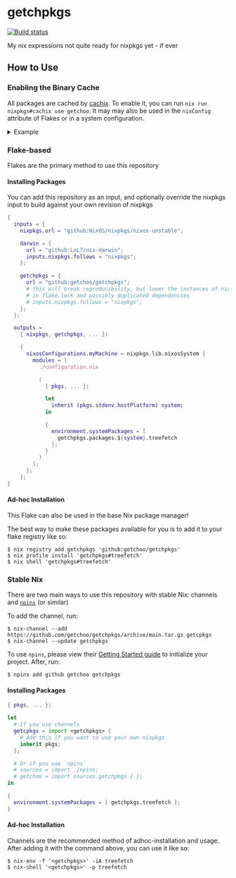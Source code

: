 # getchpkgs

[![Build status](https://img.shields.io/github/actions/workflow/status/getchoo/getchpkgs/ci.yaml?style=flat-square&logo=github&label=Build%20status&color=5277c3)](https://github.com/getchoo/getchpkgs/actions/workflows/ci.yaml)

My nix expressions not quite ready for nixpkgs yet - if ever

## How to Use

### Enabling the Binary Cache

All packages are cached by [cachix](https://cachix.org). To enable it, you can run
`nix run nixpkgs#cachix use getchoo`. It may may also be used in the `nixConfig` attribute
of Flakes or in a system configuration.

<details>
<summary>Example</summary>

```nix
{
  nix.settings = {
    substituters = [ "https://getchoo.cachix.org" ];
    trusted-public-keys = [ "getchoo.cachix.org-1:ftdbAUJVNaFonM0obRGgR5+nUmdLMM+AOvDOSx0z5tE=" ];
  };
}
```

</details>

### Flake-based

Flakes are the primary method to use this repository

#### Installing Packages

You can add this repository as an input, and optionally override the nixpkgs input to build against
your own revision of nixpkgs

```nix
{
  inputs = {
    nixpkgs.url = "github:NixOS/nixpkgs/nixos-unstable";

    darwin = {
      url = "github:LnL7/nix-darwin";
      inputs.nixpkgs.follows = "nixpkgs";
    };

    getchpkgs = {
      url = "github:getchoo/getchpkgs";
      # this will break reproducibility, but lower the instances of nixpkgs
      # in flake.lock and possibly duplicated dependencies
      # inputs.nixpkgs.follows = "nixpkgs";
    };
  };

  outputs =
    { nixpkgs, getchpkgs, ... }:

    {
      nixosConfigurations.myMachine = nixpkgs.lib.nixosSystem {
        modules = [
          ./configuration.nix

          (
            { pkgs, ... }:

            let
              inherit (pkgs.stdenv.hostPlatform) system;
            in

            {
              environment.systemPackages = [
                getchpkgs.packages.${system}.treefetch
              ];
            }
          )
        ];
      };
    };
}
```

#### Ad-hoc Installation

This Flake can also be used in the base Nix package manager!

The best way to make these packages available for you is to
add it to your flake registry like so:

```console
$ nix registry add getchpkgs 'github:getchoo/getchpkgs'
$ nix profile install 'getchpkgs#treefetch'
$ nix shell 'getchpkgs#treefetch'
```

### Stable Nix

There are two main ways to use this repository with stable Nix: channels and [`npins`](https://github.com/andir/npins) (or similar)

To add the channel, run:

```console
$ nix-channel --add https://github.com/getchoo/getchpkgs/archive/main.tar.gz getcpkgs
$ nix-channel --update getchpkgs
```

To use `npins`, please view their [Getting Started guide](https://github.com/andir/npins?tab=readme-ov-file#getting-started) to initialize your project.
After, run:

```console
$ npins add github getchoo getchpkgs
```

#### Installing Packages

```nix
{ pkgs, ... }:

let
  # If you use channels
  getcpkgs = import <getchpkgs> {
    # Add this if you want to use your own nixpkgs
    inherit pkgs;
  };

  # Or if you use `npins`
  # sources = import ./npins;
  # getchoo = import sources.getchpkgs { };
in

{
  environment.systemPackages = [ getchpkgs.treefetch ];
}
```

#### Ad-hoc Installation

Channels are the recommended method of adhoc-installation and usage. After adding it with the command above, you can use it like so:

```console
$ nix-env -f '<getchpkgs>' -iA treefetch
$ nix-shell '<getchpkgs>' -p treefetch
```
